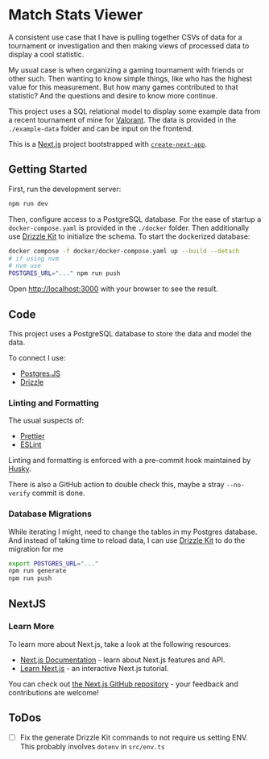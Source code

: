 # Match Stats Viewer

A consistent use case that I have is pulling together CSVs of data for a tournament or investigation and then making views of processed data to display a cool statistic.

My usual case is when organizing a gaming tournament with friends or other such. Then wanting to know simple things, like who has the highest value for this measurement. But how many games contributed to that statistic? And the questions and desire to know more continue.

This project uses a SQL relational model to display some example data from a recent tournament of mine for [Valorant](https://playvalorant.com/en-us/). The data is provided in the `./example-data` folder and can be input on the frontend.

This is a [Next.js](https://nextjs.org/) project bootstrapped with [`create-next-app`](https://github.com/vercel/next.js/tree/canary/packages/create-next-app).

## Getting Started

First, run the development server:

```bash
npm run dev
```

Then, configure access to a PostgreSQL database. For the ease of startup a `docker-compose.yaml` is provided in the `./docker` folder.
Then additionally use [Drizzle Kit](https://orm.drizzle.team/kit-docs) to initialize the schema. To start the dockerized database:

```bash
docker compose -f docker/docker-compose.yaml up --build --detach
# if using nvm
# nvm use
POSTGRES_URL="..." npm run push
```

Open [http://localhost:3000](http://localhost:3000) with your browser to see the result.

## Code

This project uses a PostgreSQL database to store the data and model the data.

To connect I use:

-   [Postgres.JS](https://github.com/porsager/postgres)
-   [Drizzle](https://orm.drizzle.team/)

### Linting and Formatting

The usual suspects of:

-   [Prettier](https://prettier.io/)
-   [ESLint](https://eslint.org/)

Linting and formatting is enforced with a pre-commit hook maintained by [Husky](https://typicode.github.io/husky/).

There is also a GitHub action to double check this, maybe a stray `--no-verify` commit is done.

### Database Migrations

While iterating I might, need to change the tables in my Postgres database. And instead of taking time to reload data, I can use [Drizzle Kit](https://orm.drizzle.team/kit-docs) to do the migration for me

```bash
export POSTGRES_URL="..."
npm run generate
npm run push
```

## NextJS

### Learn More

To learn more about Next.js, take a look at the following resources:

-   [Next.js Documentation](https://nextjs.org/docs) - learn about Next.js features and API.
-   [Learn Next.js](https://nextjs.org/learn) - an interactive Next.js tutorial.

You can check out [the Next.js GitHub repository](https://github.com/vercel/next.js/) - your feedback and contributions are welcome!

## ToDos

-   [ ] Fix the generate Drizzle Kit commands to not require us setting ENV. This probably involves `dotenv` in `src/env.ts`
